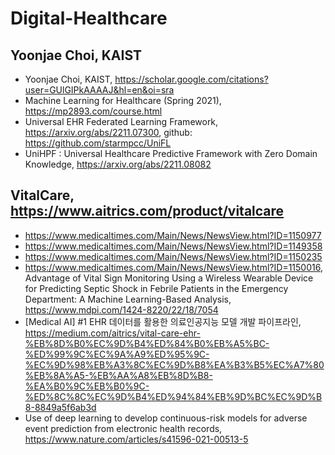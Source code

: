 # Digital-Healthcare

## Yoonjae Choi, KAIST
- Yoonjae Choi, KAIST, https://scholar.google.com/citations?user=GUlGIPkAAAAJ&hl=en&oi=sra
- Machine Learning for Healthcare (Spring 2021), https://mp2893.com/course.html
- Universal EHR Federated Learning Framework, https://arxiv.org/abs/2211.07300, github: https://github.com/starmpcc/UniFL
- UniHPF : Universal Healthcare Predictive Framework with Zero Domain Knowledge, https://arxiv.org/abs/2211.08082

## VitalCare, https://www.aitrics.com/product/vitalcare 
- https://www.medicaltimes.com/Main/News/NewsView.html?ID=1150977
- https://www.medicaltimes.com/Main/News/NewsView.html?ID=1149358
- https://www.medicaltimes.com/Main/News/NewsView.html?ID=1150235
- https://www.medicaltimes.com/Main/News/NewsView.html?ID=1150016, Advantage of Vital Sign Monitoring Using a Wireless Wearable Device for Predicting Septic Shock in Febrile Patients in the Emergency Department: A Machine Learning-Based Analysis, https://www.mdpi.com/1424-8220/22/18/7054
- [Medical AI] #1 EHR 데이터를 활용한 의료인공지능 모델 개발 파이프라인, https://medium.com/aitrics/vital-care-ehr-%EB%8D%B0%EC%9D%B4%ED%84%B0%EB%A5%BC-%ED%99%9C%EC%9A%A9%ED%95%9C-%EC%9D%98%EB%A3%8C%EC%9D%B8%EA%B3%B5%EC%A7%80%EB%8A%A5-%EB%AA%A8%EB%8D%B8-%EA%B0%9C%EB%B0%9C-%ED%8C%8C%EC%9D%B4%ED%94%84%EB%9D%BC%EC%9D%B8-8849a5f6ab3d
- Use of deep learning to develop continuous-risk models for adverse event prediction from electronic health records, https://www.nature.com/articles/s41596-021-00513-5

